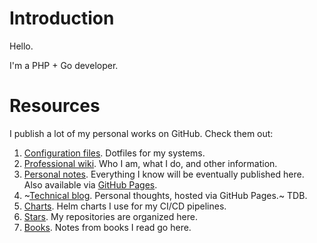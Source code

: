 # Introduction

Hello.

I'm a PHP + Go developer.

# Resources

I publish a lot of my personal works on GitHub. Check them out:

1. [Configuration files](https://github.com/ganiulis/dotfiles). Dotfiles for my systems.
2. [Professional wiki](https://github.com/ganiulis/ganiulis/wiki). Who I am, what I do, and other information.
3. [Personal notes](https://github.com/ganiulis/personal-notes). Everything I know will be eventually published here. Also available via [GitHub Pages](https://ganiulis.github.io/personal-notes/).
4. ~[Technical blog](https://ganiulis.github.io). Personal thoughts, hosted via GitHub Pages.~ TDB.
5. [Charts](https://github.com/ganiulis/charts). Helm charts I use for my CI/CD pipelines.
6. [Stars](https://github.com/ganiulis?tab=stars). My repositories are organized here.
7. [Books](https://github.com/ganiulis/ganiulis/wiki/Books). Notes from books I read go here.
